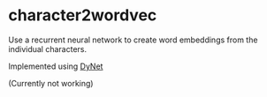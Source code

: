 # character2wordvec

Use a recurrent neural network to create word embeddings from the individual characters.

Implemented using [DyNet](https://github.com/clab/dynet)

(Currently not working)
